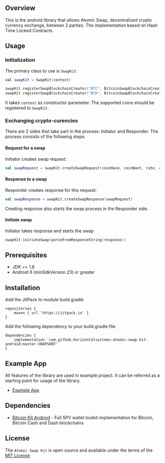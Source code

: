 ## Overview

This is the android library that allows Atomic Swap, decentralized crypto currency exchange, between 2 parties. The implementation based on Hash Time Locked Contracts.


## Usage

### Initialization

The primary class to use is `SwapKit`.

```kotlin
val swapKit = SwapKit(context)

swapKit.registerSwapBlockchainCreator("BTC", BitcoinSwapBlockchainCreator(bitcoinKit))
swapKit.registerSwapBlockchainCreator("BCH", BitcoinSwapBlockchainCreator(bitcoinCashKit))

```

It takes `context` as constructor parameter. The supported coins should be registered to `SwapKit`.

### Exchanging crypto-curencies

There are 2 sides that take part in the process: Initiator and Responder. The process consists of the following steps:  

#### Request for a swap

Initiator creates swap request:

```kotlin
val swapRequest = swapKit.createSwapRequest(coinHave, coinWant, rate, amount)
```

#### Response to a swap

Responder creates response for this request:   

```kotlin
val swapResponse = swapKit.createSwapResponse(swapRequest)
```

Creating response also starts the swap process in the Responder side.

#### Initiate swap

Initiator takes response and starts the swap

```kotlin
swapKit.initiateSwap(parseFromResponseString(response))
```


## Prerequisites
* JDK >= 1.8
* Android 6 (minSdkVersion 23) or greater

## Installation
Add the JitPack to module build.gradle
```
repositories {
    maven { url 'https://jitpack.io' }
}
```
Add the following dependency to your build.gradle file:
```
dependencies {
    implementation 'com.github.horizontalsystems:atomic-swap-kit-android:master-SNAPSHOT'
}
```

## Example App

All features of the library are used in example project. It can be referred as a starting point for usage of the library.
* [Example App](https://github.com/horizontalsystems/atomic-swap-kit-android/tree/master/app)

## Dependencies
* [Bitcoin Kit Android](https://github.com/horizontalsystems/bitcoin-kit-android) - Full SPV wallet toolkit implementation for Bitcoin, Bitcoin Cash and Dash blockchains 

## License

The `Atomic Swap Kit` is open source and available under the terms of the [MIT License](https://github.com/horizontalsystems/atomic-swap-kit-android/blob/master/LICENSE)
